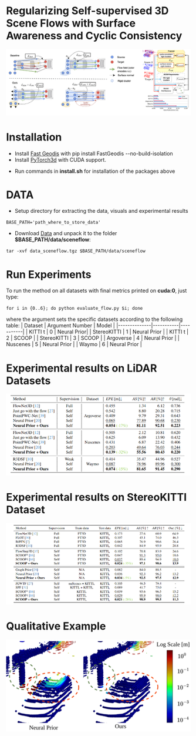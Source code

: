 # Regularizing Self-supervised 3D Scene Flows with Surface Awareness and Cyclic Consistency

<p align="center">
  <img src='docs/overview-merge.png'/>
<p>

<!-- # Results on StereoKITTI dataset  -->
<!-- ![alt text](docs/overview.png) -->



# Installation
- Install [Fast Geodis](https://github.com/masadcv/FastGeodis) with pip install FastGeodis --no-build-isolation
- Install [PyTorch3d](https://github.com/facebookresearch/pytorch3d) with CUDA support.
<!-- - Install [PyTorch Scatter](https://github.com/rusty1s/pytorch_scatter/tree/master) with CUDA support. -->
- Run commands in **install.sh** for installation of the packages above

# DATA
- Setup directory for extracting the data, visuals and experimental results
```console
BASE_PATH='path_where_to_store_data'
```
- Download [Data](https://login.rci.cvut.cz/data/lidar_intensity/sceneflow/data_sceneflow.tgz) and unpack it to the folder **$BASE_PATH/data/sceneflow**:

```console
tar -xvf data_sceneflow.tgz $BASE_PATH/data/sceneflow
```

# Run Experiments
To run the method on all datasets with final metrics printed on **cuda:0**, just type:
```console
for i in {0..6}; do python evaluate_flow.py $i; done
```
where the argument sets the specific datasets according to the following table:
| Dataset       | Argument Number | Model |
|--------------|-----------|-----------|
| KITTI t | 0 | Neural Prior|
| StereoKITTI | 1 | Neural Prior |
| KITTI  t | 2 | SCOOP |
| StereoKITTI | 3 | SCOOP |
| Argoverse | 4 | Neural Prior |
| Nuscenes | 5 | Neural Prior |
| Waymo | 6 | Neural Prior |

# Experimental results on LiDAR Datasets

<!-- <img style="float: ;" src="docs/table_lidar.png"> -->


<p align="center">
  <img src="docs/table_lidar.png" />
</p>

# Experimental results on StereoKITTI Dataset

<p align="center">
  <img src="docs/table_kitti.png" />
</p>



# Qualitative Example
![alt text](docs/qualitative-argoverse.png)